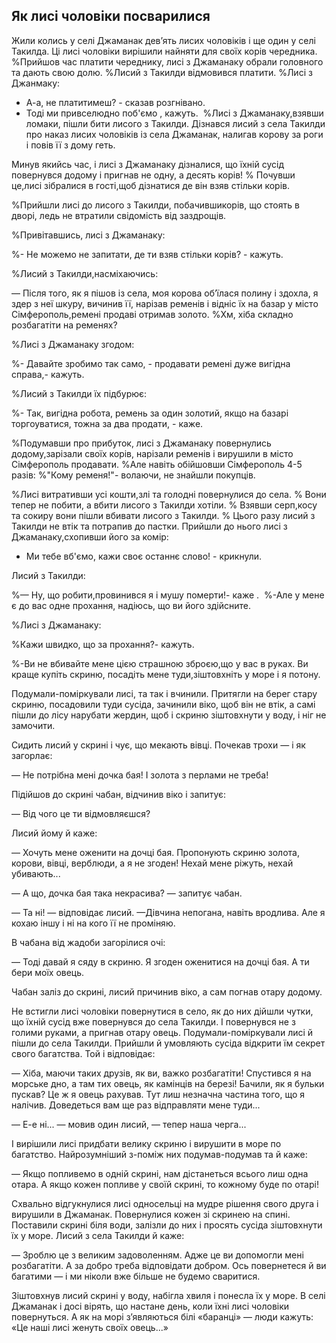 ## Як лисі чоловіки посварилися

Жили колись у селі Джаманак дев’ять лисих чоловіків і ще один у селі Такилда.
Ці лисі чоловіки вирішили найняти для своїх корів чередника.
%Прийшов час платити череднику, лисі з Джаманаку обрали головного та дають свою долю.
%Лисий з Такилди відмовився платити.
%Лисі з Джанмаку: 
- А-а, не платитимеш? - сказав розгнівано.
- Тоді ми привселюдно поб'ємо , кажуть.
 %Лисі з Джаманаку,взявши ломаки, пішли бити лисого з Такилди.
Дізнався лисий з села Такилди про наказ лисих чоловіків із села Джаманак, налигав корову за роги і повів її з дому геть.

Минув якийсь час, і лисі з Джаманаку дізналися, що їхній сусід повернувся додому і пригнав не одну, а десять корів!
% Почувши це,лисі зібралися в гості,щоб дізнатися де він взяв стільки корів. 

%Прийшли лисі до лисого з Такилди, побачившикорів, що стоять в дворі, ледь не втратили свідомість від заздрощів.

%Привітавшись, лисі з Джаманаку:

%- Не можемо не запитати, де ти взяв стільки корів? - кажуть.

%Лисий з Такилди,насміхаючись:

— Після того, як я пішов із села, моя корова об’їлася полину і здохла, я здер з неї шкуру, вичинив її, нарізав ременів і відніс їх на базар у місто Сімферополь,ремені продаві отримав золото.
%Хм, хіба складно розбагатіти на ременях?

%Лисі з Джаманаку згодом:

%- Давайте зробимо так само, - продавати ремені дуже вигідна справа,- кажуть.

%Лисий з Такилди їх підбурює: 

%- Так, вигідна робота, ремень за один золотий, якщо на базарі торгоуватися, тожна за два продати, - каже.

%Подумавши про прибуток, лисі з Джаманаку повернулись додому,зарізали своїх корів, нарізали ременів і вирушили в місто Сімферополь продавати.
%Але навіть обійшовши Сімферополь 4-5 разів:
%"Кому ременя!"- волаючи, не знайшли покупців. 

%Лисі витративши усі кошти,злі та голодні повернулися до села.
% Вони тепер не побити, а вбити лисого з Такилди хотіли.
% Взявши серп,косу та сокиру вони пішли вбивати лисого з Такилди.
% Цього разу лисий з Такилди не втік та потрапив до пастки.
Прийшли до нього лисі з Джаманаку,схопивши його за комір:
- Ми тебе вб'ємо, кажи своє останнє слово! - крикнули.

Лисий з Такилди:

%— Ну, що робити,провинився я і мушу померти!- каже . 
%-Але у мене є до вас одне прохання, надіюсь, що ви його здійсните.

%Лисі з Джаманаку:

%Кажи швидко, що за прохання?- кажуть.

%-Ви не вбивайте мене цією страшною зброєю,що у вас в руках.
Ви краще купіть скриню, посадіть мене туди,зіштовхніть у море і я потону.

Подумали-поміркували лисі, та так і вчинили.
Притягли на берег стару скриню, посадовили туди сусіда, зачинили віко, щоб він не втік, а самі пішли до лісу нарубати жердин, щоб і скриню зіштовхнути у воду, і ніг не замочити.

Сидить лисий у скрині і чує, що мекають вівці.
Почекав трохи — і як загорлає:

— Не потрібна мені дочка бая!
І золота з перлами не треба!

Підійшов до скрині чабан, відчинив віко і запитує:

— Від чого це ти відмовляєшся?

Лисий йому й каже:

— Хочуть мене оженити на дочці бая.
Пропонують скриню золота, корови, вівці, верблюди, а я не згоден!
Нехай мене ріжуть, нехай убивають...

— А що, дочка бая така некрасива? — запитує чабан.

— Та ні! — відповідає лисий. —Дівчина непогана, навіть вродлива.
Але я кохаю іншу і ні на кого її не проміняю.

В чабана від жадоби загорілися очі:

— Тоді давай я сяду в скриню.
Я згоден оженитися на дочці бая.
А ти бери моїх овець.

Чабан заліз до скрині, лисий причинив віко, а сам погнав отару додому.

Не встигли лисі чоловіки повернутися в село, як до них дійшли чутки, що їхній сусід вже повернувся до села Такилди.
І повернувся не з голими руками, а пригнав отару овець.
Подумали-поміркували лисі й пішли до села Такилди.
Прийшли й умовляють сусіда відкрити їм секрет свого багатства.
Той і відповідає:

— Хіба, маючи таких друзів, як ви, важко розбагатіти!
Спустився я на морське дно, а там тих овець, як камінців на березі!
Бачили, як я бульки пускав?
Це ж я овець рахував.
Тут лиш незначна частина того, що я налічив.
Доведеться вам ще раз відправляти мене туди...

— Е-е ні... — мовив один лисий, — тепер наша черга...

І вирішили лисі придбати велику скриню і вирушити в море по багатство.
Найрозумніший з-поміж них подумав-подумав та й каже:

— Якщо попливемо в одній скрині, нам дістанеться всього лиш одна отара.
А якщо кожен попливе у своїй скрині, то кожному буде по отарі!

Схвально відгукнулися лисі односельці на мудре рішення свого друга і вирушили в Джаманак.
Повернулися кожен зі скринею на спині.
Поставили скрині біля води, залізли до них і просять сусіда зіштовхнути їх у море.
Лисий з села Такилди й каже:

— Зроблю це з великим задоволенням.
Адже це ви допомогли мені розбагатіти.
А за добро треба відповідати добром.
Ось повернетеся й ви багатими — і ми ніколи вже більше не будемо сваритися.

Зіштовхнув лисий скрині у воду, набігла хвиля і понесла їх у море.
В селі Джаманак і досі вірять, що настане день, коли їхні лисі чоловіки повернуться.
А як на морі з’являються білі «баранці» — люди кажуть: «Це наші лисі женуть своїх овець...»
